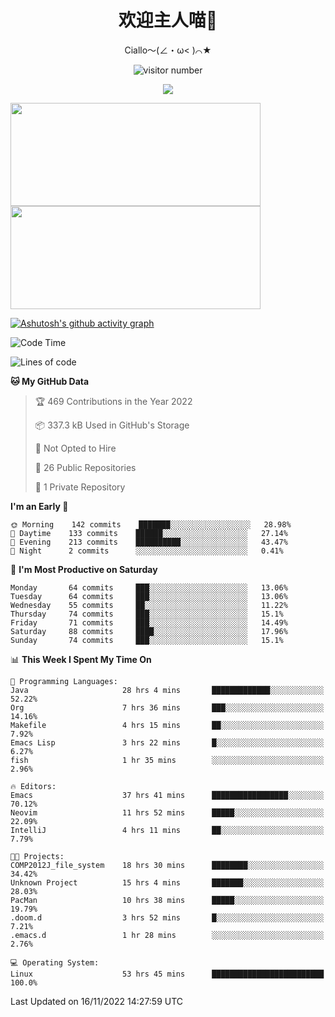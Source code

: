 <div align="center">
  <h1>欢迎主人喵👋</h1>
  <p>Ciallo～(∠・ω< )⌒★</p>
</div>

<p align="center">
  <img src="https://count.getloli.com/get/@Ziqi-Yang?theme=rule34" alt="visitor number" />
</p>

<p align="center">
  <img src="https://skillicons.dev/icons?i=go,java,js,sass,py,godot,flutter,linux,emacs,neovim" />
</p>

<a href="https://github.com/Ziqi-Yang?tab=repositories">
   <img height="165" width="400" src="https://github-readme-stats.vercel.app/api?username=Ziqi-Yang&show_icons=true&include_all_commits=true&hide_border=true" />
  <img height="165" width="400" src="https://svg-banners.vercel.app/api?type=luminance&text1=Be%20Fantastic🌞&width=400&height=165" />
</a>


[![Ashutosh's github activity graph](https://activity-graph.herokuapp.com/graph?username=Ziqi-Yang&theme=github)](https://github.com/ashutosh00710/github-readme-activity-graph)

<!--START_SECTION:waka-->
![Code Time](http://img.shields.io/badge/Code%20Time-105%20hrs%209%20mins-blue)

![Lines of code](https://img.shields.io/badge/From%20Hello%20World%20I%27ve%20Written-649%20Thousand%20lines%20of%20code-blue)

**🐱 My GitHub Data** 

> 🏆 469 Contributions in the Year 2022
 > 
> 📦 337.3 kB Used in GitHub's Storage 
 > 
> 🚫 Not Opted to Hire
 > 
> 📜 26 Public Repositories 
 > 
> 🔑 1 Private Repository 
 > 
**I'm an Early 🐤** 

```text
🌞 Morning    142 commits    ███████░░░░░░░░░░░░░░░░░░   28.98% 
🌆 Daytime    133 commits    ██████░░░░░░░░░░░░░░░░░░░   27.14% 
🌃 Evening    213 commits    ██████████░░░░░░░░░░░░░░░   43.47% 
🌙 Night      2 commits      ░░░░░░░░░░░░░░░░░░░░░░░░░   0.41%

```
📅 **I'm Most Productive on Saturday** 

```text
Monday       64 commits     ███░░░░░░░░░░░░░░░░░░░░░░   13.06% 
Tuesday      64 commits     ███░░░░░░░░░░░░░░░░░░░░░░   13.06% 
Wednesday    55 commits     ██░░░░░░░░░░░░░░░░░░░░░░░   11.22% 
Thursday     74 commits     ███░░░░░░░░░░░░░░░░░░░░░░   15.1% 
Friday       71 commits     ███░░░░░░░░░░░░░░░░░░░░░░   14.49% 
Saturday     88 commits     ████░░░░░░░░░░░░░░░░░░░░░   17.96% 
Sunday       74 commits     ███░░░░░░░░░░░░░░░░░░░░░░   15.1%

```


📊 **This Week I Spent My Time On** 

```text
💬 Programming Languages: 
Java                     28 hrs 4 mins       █████████████░░░░░░░░░░░░   52.22% 
Org                      7 hrs 36 mins       ███░░░░░░░░░░░░░░░░░░░░░░   14.16% 
Makefile                 4 hrs 15 mins       ██░░░░░░░░░░░░░░░░░░░░░░░   7.92% 
Emacs Lisp               3 hrs 22 mins       █░░░░░░░░░░░░░░░░░░░░░░░░   6.27% 
fish                     1 hr 35 mins        ░░░░░░░░░░░░░░░░░░░░░░░░░   2.96%

🔥 Editors: 
Emacs                    37 hrs 41 mins      █████████████████░░░░░░░░   70.12% 
Neovim                   11 hrs 52 mins      █████░░░░░░░░░░░░░░░░░░░░   22.09% 
IntelliJ                 4 hrs 11 mins       ██░░░░░░░░░░░░░░░░░░░░░░░   7.79%

🐱‍💻 Projects: 
COMP2012J_file_system    18 hrs 30 mins      ████████░░░░░░░░░░░░░░░░░   34.42% 
Unknown Project          15 hrs 4 mins       ███████░░░░░░░░░░░░░░░░░░   28.03% 
PacMan                   10 hrs 38 mins      █████░░░░░░░░░░░░░░░░░░░░   19.79% 
.doom.d                  3 hrs 52 mins       █░░░░░░░░░░░░░░░░░░░░░░░░   7.21% 
.emacs.d                 1 hr 28 mins        ░░░░░░░░░░░░░░░░░░░░░░░░░   2.76%

💻 Operating System: 
Linux                    53 hrs 45 mins      █████████████████████████   100.0%

```


 Last Updated on 16/11/2022 14:27:59 UTC
<!--END_SECTION:waka-->
